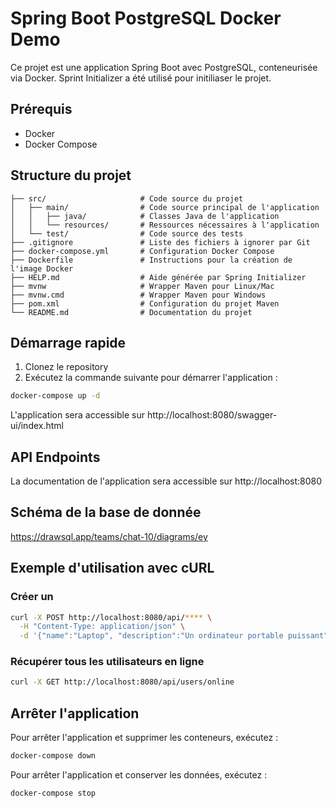 # Spring Boot PostgreSQL Docker Demo

Ce projet est une application Spring Boot avec PostgreSQL, conteneurisée via Docker.
Sprint Initializer a été  utilisé pour initiliaser le projet.

## Prérequis

- Docker
- Docker Compose

## Structure du projet

```
├── src/                     # Code source du projet
│   ├── main/                # Code source principal de l'application
│   │   ├── java/            # Classes Java de l'application
│   │   └── resources/       # Ressources nécessaires à l'application
│   └── test/                # Code source des tests
├── .gitignore               # Liste des fichiers à ignorer par Git
├── docker-compose.yml       # Configuration Docker Compose
├── Dockerfile               # Instructions pour la création de l'image Docker
├── HELP.md                  # Aide générée par Spring Initializer
├── mvnw                     # Wrapper Maven pour Linux/Mac
├── mvnw.cmd                 # Wrapper Maven pour Windows
├── pom.xml                  # Configuration du projet Maven
└── README.md                # Documentation du projet

```

## Démarrage rapide

1. Clonez le repository
2. Exécutez la commande suivante pour démarrer l'application :

```bash
docker-compose up -d
```

L'application sera accessible sur http://localhost:8080/swagger-ui/index.html

## API Endpoints

La documentation de l'application  sera accessible sur http://localhost:8080

## Schéma de la base de donnée 
https://drawsql.app/teams/chat-10/diagrams/ey


## Exemple d'utilisation avec cURL

### Créer un 
```bash
curl -X POST http://localhost:8080/api/**** \
  -H "Content-Type: application/json" \
  -d '{"name":"Laptop", "description":"Un ordinateur portable puissant", "price":1299.99}'
```

### Récupérer tous les utilisateurs en ligne
```bash
curl -X GET http://localhost:8080/api/users/online
```

## Arrêter l'application

Pour arrêter l'application et supprimer les conteneurs, exécutez :

```bash
docker-compose down
```

Pour arrêter l'application et conserver les données, exécutez :

```bash
docker-compose stop
``` 